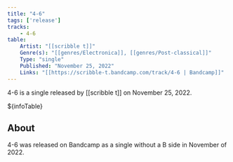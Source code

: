 ```yaml
---
title: "4-6"
tags: ['release']
tracks:
    - 4-6
table:
    Artist: "[[scribble t]]"
    Genre(s): "[[genres/Electronica]], [[genres/Post-classical]]"
    Type: "single"
    Published: "November 25, 2022"
    Links: "[[https://scribble-t.bandcamp.com/track/4-6 | Bandcamp]]"
---
```


4-6 is a single released by [[scribble t]] on November 25, 2022.

${infoTable}

## About
4-6 was released on Bandcamp as a single without a B side in November of 2022.